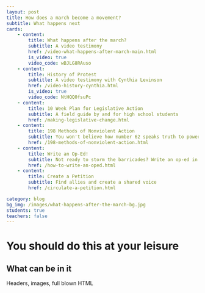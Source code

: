 ```yaml
---
layout: post
title: How does a march become a movement?
subtitle: What happens next
cards:
    - content: 
        title: What happens after the march?
        subtitle: A video testimony
        href: /video-what-happens-after-march-main.html
        is_video: true
        video_code: wBJLG8RAuso
    - content: 
        title: History of Protest
        subtitle: A video testimony with Cynthia Levinson
        href: /video-history-cynthia.html
        is_video: true
        video_code: NtHQQ0fsuPc
    - content:
        title: 10 Week Plan for Legislative Action
        subtitle: A field guide by and for high school students
        href: /making-legislative-change.html
    - content:
        title: 198 Methods of Nonviolent Action
        subtitle: You won't believe how number 62 speaks truth to power
        href: /198-methods-of-nonviolent-action.html
    - content:
        title: Write an Op-Ed!
        subtitle: Not ready to storm the barricades? Write an op-ed in your local newspaper.
        href: /how-to-write-an-oped.html   
    - content:
        title: Create a Petition
        subtitle: Find allies and create a shared voice
        href: /circulate-a-petition.html  

category: blog
bg_img: /images/what-happens-after-the-march-bg.jpg
students: true
teachers: false
---
```


You should do this at your leisure
==================================

## What can be in it

Headers, images, full blown HTML
